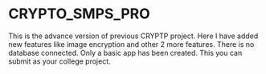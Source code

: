 # CRYPTO_SMPS_PRO
This is the advance version of previous CRYPTP project. Here I have added new features like image encryption  and other 2 more features. There is no database connected. Only a basic app has been created. This you can submit as your college project.
